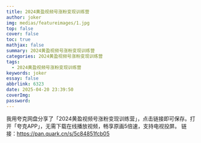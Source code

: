 ```yaml
---
title: 2024黄盈视频号涨粉变现训练营
author: joker
img: medias/featureimages/1.jpg
top: false
cover: false
toc: true
mathjax: false
summary: 2024黄盈视频号涨粉变现训练营
categories: 2024黄盈视频号涨粉变现训练营
tags:
  - 2024黄盈视频号涨粉变现训练营
keywords: joker
essay: false
abbrlink: 6323
date: 2025-04-20 23:39:50
coverImg:
password:
---
```


我用夸克网盘分享了「2024黄盈视频号涨粉变现训练营」，点击链接即可保存。打开「夸克APP」，无需下载在线播放视频，畅享原画5倍速，支持电视投屏。
链接：https://pan.quark.cn/s/5c84851fcb05

